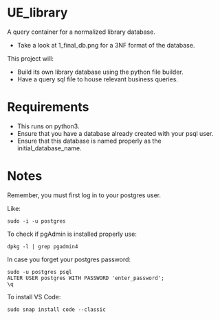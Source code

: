 # UE_library
A query container for a normalized library database.
- Take a look at 1_final_db.png for a 3NF format of the database.

This project will:
- Build its own library database using the python file builder.
- Have a query sql file to house relevant business queries.

# Requirements
- This runs on python3.
- Ensure that you have a database already created with your psql user.
- Ensure that this database is named properly as the initial_database_name.

# Notes
Remember, you must first log in to your postgres user.

Like:
```
sudo -i -u postgres
```

To check if pgAdmin is installed properly use:
```
dpkg -l | grep pgadmin4
```

In case you forget your postgres password:
```
sudo -u postgres psql
ALTER USER postgres WITH PASSWORD 'enter_password';
\q
```

To install VS Code:
```
sudo snap install code --classic
```